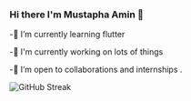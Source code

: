 ### Hi there I'm Mustapha Amin 👋

 
 -🌱 I’m currently learning flutter

 -🔭 I'm currently working on lots of things

 -👯 I’m open to collaborations and internships 
.

![GitHub Streak](https://github-readme-streak-stats.herokuapp.com?user=mustapha-amin&theme=cobalt&date_format=j%20M%5B%20Y%5D&background=000000&border=7536B2&stroke=9243DD&ring=89502D&fire=FF9554&currStreakNum=D280FF&sideNums=BC52FF&currStreakLabel=64EAE2&sideLabels=48A8A2&dates=A42EE5)
